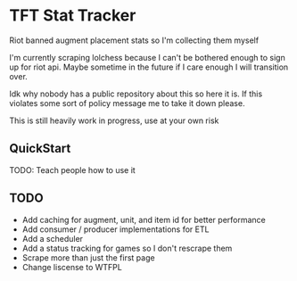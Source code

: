 # TFT Stat Tracker

Riot banned augment placement stats so I'm collecting them myself

I'm currently scraping lolchess because I can't be bothered enough to sign up for riot api. Maybe sometime in the future if I care enough I will transition over.

Idk why nobody has a public repository about this so here it is. If this violates some sort of policy message me to take it down please.

This is still heavily work in progress, use at your own risk

## QuickStart

TODO: Teach people how to use it

## TODO

- Add caching for augment, unit, and item id for better performance
- Add consumer / producer implementations for ETL
- Add a scheduler
- Add a status tracking for games so I don't rescrape them
- Scrape more than just the first page
- Change liscense to WTFPL
